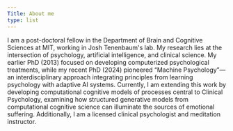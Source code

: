 ```yaml
---
Title: About me
type: list
---
```


I am a post-doctoral fellow in the Department of Brain and Cognitive Sciences at MIT, working in Josh Tenenbaum's lab. My research lies at the intersection of psychology, artificial intelligence, and clinical science. My earlier PhD (2013) focused on developing computerized psychological treatments, while my recent PhD (2024) pioneered “Machine Psychology”—an interdisciplinary approach integrating principles from learning psychology with adaptive AI systems. Currently, I am extending this work by developing computational cognitive models of processes central to Clinical Psychology, examining how structured generative models from computational cognitive science can illuminate the sources of emotional suffering. Additionally, I am a licensed clinical psychologist and meditation instructor.

<!-- och har över 15 års erfarenhet av kliniskt arbete. Sedan 2013 är jag filosofie doktor i psykologi, och sedan 2018

Jag är leg. psykolog utbildad i ACT och KBT vid Linköping Universitet. 
Jag har mer än 10 år erfarenhet av klientarbete som psykolog.
I ett första samtal med mig är syftet att kartlägga din nuvarande situation för att se vilka förändringar som skulle vara hjälpsamma för dig i ditt liv. 
Jag strävar efter att skapa en trygg atmosfär där vi tillsammans utforskar och analyserar din livssituation. Vi tittar på dina tankemönster och dina beteendemönster.
Vi försöker hitta mönster som håller dig tillbaka och pröva nya sätt att agera i problemsituationer. Du kommer att få lära dig mer om kopplingen mellan dina kroppsliga reaktioner och tankemönster samt bli medveten om vart och hur du kan bryta dessa. Allt i syfte att du ska få möjlighet att välja beteenden som för dig närmare det liv du vill ha.Min terapierfarenhet omfattar terapiarbete med en mängd olika livsutmaningar, såsom : -->


<!-- #### Email
For enquiries or longer messages, please email me. -->



